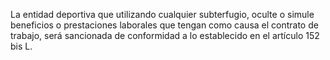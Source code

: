 La entidad deportiva que utilizando cualquier subterfugio, oculte o simule beneficios o prestaciones laborales que tengan como causa el contrato de trabajo, será sancionada de conformidad a lo establecido en el artículo 152 bis L.